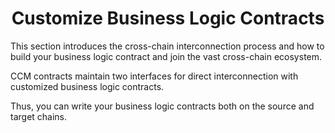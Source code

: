 <h1 align="center">Customize Business Logic Contracts</h1>

This section introduces the cross-chain interconnection process and how to build your business logic contract and join the vast cross-chain ecosystem.

CCM contracts maintain two interfaces for direct interconnection with customized business logic contracts.

Thus, you can write your business logic contracts both on the source and target chains. 



